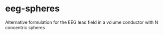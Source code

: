 # eeg-spheres
Alternative formulation for the EEG lead field in a volume conductor with N concentric spheres
